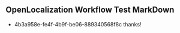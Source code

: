 ## OpenLocalization Workflow Test MarkDown
* 4b3a958e-fe4f-4b9f-be06-889340568f8c thanks!

<!--HONumber=Jul16_HO2-->


